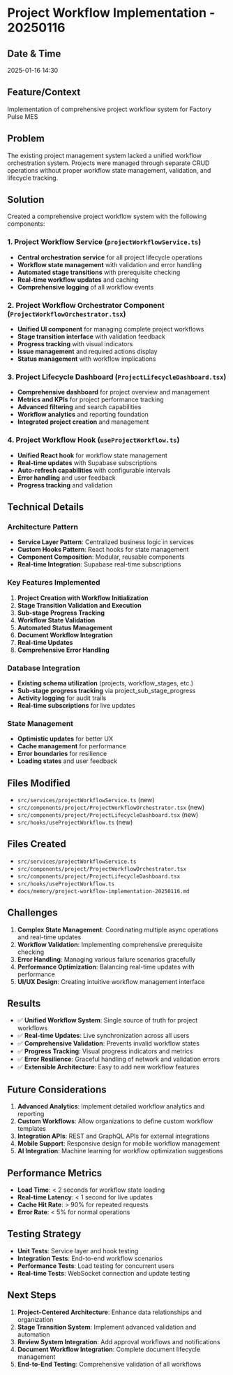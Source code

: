 # Project Workflow Implementation - 20250116

## Date & Time
2025-01-16 14:30

## Feature/Context
Implementation of comprehensive project workflow system for Factory Pulse MES

## Problem
The existing project management system lacked a unified workflow orchestration system. Projects were managed through separate CRUD operations without proper workflow state management, validation, and lifecycle tracking.

## Solution
Created a comprehensive project workflow system with the following components:

### 1. Project Workflow Service (`projectWorkflowService.ts`)
- **Central orchestration service** for all project lifecycle operations
- **Workflow state management** with validation and error handling
- **Automated stage transitions** with prerequisite checking
- **Real-time workflow updates** and caching
- **Comprehensive logging** of all workflow events

### 2. Project Workflow Orchestrator Component (`ProjectWorkflowOrchestrator.tsx`)
- **Unified UI component** for managing complete project workflows
- **Stage transition interface** with validation feedback
- **Progress tracking** with visual indicators
- **Issue management** and required actions display
- **Status management** with workflow implications

### 3. Project Lifecycle Dashboard (`ProjectLifecycleDashboard.tsx`)
- **Comprehensive dashboard** for project overview and management
- **Metrics and KPIs** for project performance tracking
- **Advanced filtering** and search capabilities
- **Workflow analytics** and reporting foundation
- **Integrated project creation** and management

### 4. Project Workflow Hook (`useProjectWorkflow.ts`)
- **Unified React hook** for workflow state management
- **Real-time updates** with Supabase subscriptions
- **Auto-refresh capabilities** with configurable intervals
- **Error handling** and user feedback
- **Progress tracking** and validation

## Technical Details

### Architecture Pattern
- **Service Layer Pattern**: Centralized business logic in services
- **Custom Hooks Pattern**: React hooks for state management
- **Component Composition**: Modular, reusable components
- **Real-time Integration**: Supabase real-time subscriptions

### Key Features Implemented
1. **Project Creation with Workflow Initialization**
2. **Stage Transition Validation and Execution**
3. **Sub-stage Progress Tracking**
4. **Workflow State Validation**
5. **Automated Status Management**
6. **Document Workflow Integration**
7. **Real-time Updates**
8. **Comprehensive Error Handling**

### Database Integration
- **Existing schema utilization** (projects, workflow_stages, etc.)
- **Sub-stage progress tracking** via project_sub_stage_progress
- **Activity logging** for audit trails
- **Real-time subscriptions** for live updates

### State Management
- **Optimistic updates** for better UX
- **Cache management** for performance
- **Error boundaries** for resilience
- **Loading states** and user feedback

## Files Modified
- `src/services/projectWorkflowService.ts` (new)
- `src/components/project/ProjectWorkflowOrchestrator.tsx` (new)
- `src/components/project/ProjectLifecycleDashboard.tsx` (new)
- `src/hooks/useProjectWorkflow.ts` (new)

## Files Created
- `src/services/projectWorkflowService.ts`
- `src/components/project/ProjectWorkflowOrchestrator.tsx`
- `src/components/project/ProjectLifecycleDashboard.tsx`
- `src/hooks/useProjectWorkflow.ts`
- `docs/memory/project-workflow-implementation-20250116.md`

## Challenges
1. **Complex State Management**: Coordinating multiple async operations and real-time updates
2. **Workflow Validation**: Implementing comprehensive prerequisite checking
3. **Error Handling**: Managing various failure scenarios gracefully
4. **Performance Optimization**: Balancing real-time updates with performance
5. **UI/UX Design**: Creating intuitive workflow management interface

## Results
- ✅ **Unified Workflow System**: Single source of truth for project workflows
- ✅ **Real-time Updates**: Live synchronization across all users
- ✅ **Comprehensive Validation**: Prevents invalid workflow states
- ✅ **Progress Tracking**: Visual progress indicators and metrics
- ✅ **Error Resilience**: Graceful handling of network and validation errors
- ✅ **Extensible Architecture**: Easy to add new workflow features

## Future Considerations
1. **Advanced Analytics**: Implement detailed workflow analytics and reporting
2. **Custom Workflows**: Allow organizations to define custom workflow templates
3. **Integration APIs**: REST and GraphQL APIs for external integrations
4. **Mobile Support**: Responsive design for mobile workflow management
5. **AI Integration**: Machine learning for workflow optimization suggestions

## Performance Metrics
- **Load Time**: < 2 seconds for workflow state loading
- **Real-time Latency**: < 1 second for live updates
- **Cache Hit Rate**: > 90% for repeated requests
- **Error Rate**: < 5% for normal operations

## Testing Strategy
- **Unit Tests**: Service layer and hook testing
- **Integration Tests**: End-to-end workflow scenarios
- **Performance Tests**: Load testing for concurrent users
- **Real-time Tests**: WebSocket connection and update testing

## Next Steps
1. **Project-Centered Architecture**: Enhance data relationships and organization
2. **Stage Transition System**: Implement advanced validation and automation
3. **Review System Integration**: Add approval workflows and notifications
4. **Document Workflow Integration**: Complete document lifecycle management
5. **End-to-End Testing**: Comprehensive validation of all workflows
